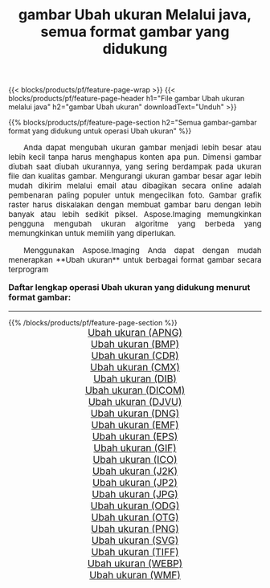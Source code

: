 ﻿---
title: gambar Ubah ukuran Melalui java, semua format gambar yang didukung 
weight: 3920
url: /id/java/resize/ 
lang: id
langdirlevel: 2
locales: zh-hans,ja,it,ru,de,es,fr,nl,id,lt,pl,pt,vi,tr,ko,zh-hant,ar,hi,th,sv,cs,uk,he
description: Menggunakan Aspose.Imaging Anda dapat dengan mudah Ubah ukuran gambar Via java
---

{{< blocks/products/pf/feature-page-wrap >}}
{{< blocks/products/pf/feature-page-header h1="File gambar Ubah ukuran melalui java" h2="gambar Ubah ukuran" downloadText="Unduh" >}}


{{% blocks/products/pf/feature-page-section  h2="Semua gambar-gambar format yang didukung untuk operasi Ubah ukuran" %}}
<p align="justify" style="text-indent:2em;font-size:15px;">
Anda dapat mengubah ukuran gambar menjadi lebih besar atau lebih kecil tanpa harus menghapus konten apa pun. Dimensi gambar diubah saat diubah ukurannya, yang sering berdampak pada ukuran file dan kualitas gambar. Mengurangi ukuran gambar besar agar lebih mudah dikirim melalui email atau dibagikan secara online adalah pembenaran paling populer untuk mengecilkan foto. Gambar grafik raster harus diskalakan dengan membuat gambar baru dengan lebih banyak atau lebih sedikit piksel. Aspose.Imaging memungkinkan pengguna mengubah ukuran algoritme yang berbeda yang memungkinkan untuk memilih yang diperlukan.
</p>
<p align="justify" style="text-indent:2em;font-size:15px;">
Menggunakan Aspose.Imaging Anda dapat dengan mudah menerapkan **Ubah ukuran** untuk berbagai format gambar secara terprogram
</p>
<h3 style="margin-top:16px;">
Daftar lengkap operasi Ubah ukuran yang didukung menurut format gambar:
</h3>
<hr/>
{{% /blocks/products/pf/feature-page-section %}}
<div class="container-fluid productfamilypage bg-gray">
    <div class="convertypes bg-gray agp-content section">
        <div class="container">
		<div class="row other-converters" style="gap: 10px;font-size: 19px;text-align:center;">
		    <div class='col-md-3 other-converter remove-lp remove-rp'><a href="/imaging/id/java/resize/apng/" style="padding:15px;">Ubah ukuran (APNG)</a></div><div class='col-md-3 other-converter remove-lp remove-rp'><a href="/imaging/id/java/resize/bmp/" style="padding:15px;">Ubah ukuran (BMP)</a></div><div class='col-md-3 other-converter remove-lp remove-rp'><a href="/imaging/id/java/resize/cdr/" style="padding:15px;">Ubah ukuran (CDR)</a></div><div class='col-md-3 other-converter remove-lp remove-rp'><a href="/imaging/id/java/resize/cmx/" style="padding:15px;">Ubah ukuran (CMX)</a></div><div class='col-md-3 other-converter remove-lp remove-rp'><a href="/imaging/id/java/resize/dib/" style="padding:15px;">Ubah ukuran (DIB)</a></div><div class='col-md-3 other-converter remove-lp remove-rp'><a href="/imaging/id/java/resize/dicom/" style="padding:15px;">Ubah ukuran (DICOM)</a></div><div class='col-md-3 other-converter remove-lp remove-rp'><a href="/imaging/id/java/resize/djvu/" style="padding:15px;">Ubah ukuran (DJVU)</a></div><div class='col-md-3 other-converter remove-lp remove-rp'><a href="/imaging/id/java/resize/dng/" style="padding:15px;">Ubah ukuran (DNG)</a></div><div class='col-md-3 other-converter remove-lp remove-rp'><a href="/imaging/id/java/resize/emf/" style="padding:15px;">Ubah ukuran (EMF)</a></div><div class='col-md-3 other-converter remove-lp remove-rp'><a href="/imaging/id/java/resize/eps/" style="padding:15px;">Ubah ukuran (EPS)</a></div><div class='col-md-3 other-converter remove-lp remove-rp'><a href="/imaging/id/java/resize/gif/" style="padding:15px;">Ubah ukuran (GIF)</a></div><div class='col-md-3 other-converter remove-lp remove-rp'><a href="/imaging/id/java/resize/ico/" style="padding:15px;">Ubah ukuran (ICO)</a></div><div class='col-md-3 other-converter remove-lp remove-rp'><a href="/imaging/id/java/resize/j2k/" style="padding:15px;">Ubah ukuran (J2K)</a></div><div class='col-md-3 other-converter remove-lp remove-rp'><a href="/imaging/id/java/resize/jp2/" style="padding:15px;">Ubah ukuran (JP2)</a></div><div class='col-md-3 other-converter remove-lp remove-rp'><a href="/imaging/id/java/resize/jpg/" style="padding:15px;">Ubah ukuran (JPG)</a></div><div class='col-md-3 other-converter remove-lp remove-rp'><a href="/imaging/id/java/resize/odg/" style="padding:15px;">Ubah ukuran (ODG)</a></div><div class='col-md-3 other-converter remove-lp remove-rp'><a href="/imaging/id/java/resize/otg/" style="padding:15px;">Ubah ukuran (OTG)</a></div><div class='col-md-3 other-converter remove-lp remove-rp'><a href="/imaging/id/java/resize/png/" style="padding:15px;">Ubah ukuran (PNG)</a></div><div class='col-md-3 other-converter remove-lp remove-rp'><a href="/imaging/id/java/resize/svg/" style="padding:15px;">Ubah ukuran (SVG)</a></div><div class='col-md-3 other-converter remove-lp remove-rp'><a href="/imaging/id/java/resize/tiff/" style="padding:15px;">Ubah ukuran (TIFF)</a></div><div class='col-md-3 other-converter remove-lp remove-rp'><a href="/imaging/id/java/resize/webp/" style="padding:15px;">Ubah ukuran (WEBP)</a></div><div class='col-md-3 other-converter remove-lp remove-rp'><a href="/imaging/id/java/resize/wmf/" style="padding:15px;">Ubah ukuran (WMF)</a></div>
                </div>
        </div>
    </div>
</div>
<br/>

